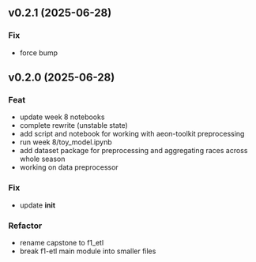 ## v0.2.1 (2025-06-28)

### Fix

- force bump

## v0.2.0 (2025-06-28)

### Feat

- update week 8 notebooks
- complete rewrite (unstable state)
- add script and notebook for working with aeon-toolkit preprocessing
- run week 8/toy_model.ipynb
- add dataset package for preprocessing and aggregating races across whole season
- working on data preprocessor

### Fix

- update __init__

### Refactor

- rename capstone to f1_etl
- break f1-etl main module into smaller files
